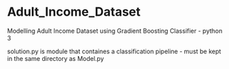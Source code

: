 # Adult_Income_Dataset

Modelling Adult Income Dataset using Gradient Boosting Classifier - python 3


solution.py is module that containes a classification pipeline - must be kept in the same directory as Model.py
